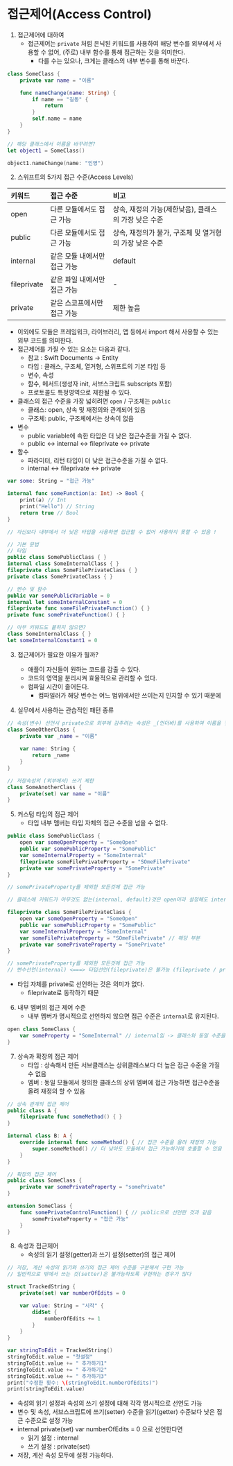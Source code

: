 # 접근제어(Access Control)
1. 접근제어에 대하여
    - 접근제어는 `private` 처럼 은닉된 키워드를 사용하여 해당 변수를 외부에서 사용할 수 없어, (주로) 내부 함수를 통해 접근하는 것을 의미한다.
        - 다를 수는 있으나, 크게는 클래스의 내부 변수를 통해 바꾼다.
```swift
class SomeClass {
    private var name = "이름"

    func nameChange(name: String) {
        if name == "길동" {
            return
        }
        self.name = name
    }
}

// 해당 클래스에서 이름을 바꾸려면?
let object1 = SomeClass()

object1.nameChange(name: "인영")
```

2. 스위프트의 5가지 접근 수준(Access Levels)

키워드 | 접근 수준 | 비고
:--|:--| :-- 
open | 다른 모듈에서도 접근 가능 | 상속, 재정의 가능(제한낮음), 클래스의 가장 낮은 수준
public | 다른 모듈에서도 접근 가능 | 상속, 재정의가 불가, 구조체 및 열거형의 가장 낮은 수준
internal | 같은 모듈 내에서만 접근 가능 | default
fileprivate | 같은 파일 내에서만 접근 가능 | -
private | 같은 스코프에서만 접근 가능 | 제한 높음

- 이외에도 모듈은 프레임워크, 라이브러리, 앱 등에서 import 해서 사용할 수 있는 외부 코드를 의미한다.
- 접근제어를 가질 수 있는 요소는 다음과 같다.
    - 참고 : Swift Documents -> Entity
    - 타입 : 클래스, 구조체, 열거형, 스위프트의 기본 타입 등
    - 변수, 속성
    - 함수, 메서드(생성자 init, 서브스크립트 subscripts 포함)
    - 프로토콜도 특정영역으로 제한될 수 있다.
- 클래스의 접근 수준을 가장 넓히려면 `open` / 구조체는 `public`
    - 클래스: open, 상속 및 재정의와 관계되어 있음
    - 구조체: public, 구조체에서는 상속이 없음
- 변수
    - public variable에 속한 타입은 더 낮은 접근수준을 가질 수 없다.
    - public <-> internal <-> fileprivate <-> private
- 함수
    - 파라미터, 리턴 타입이 더 낮은 접근수준을 가질 수 없다.
    - internal <-> fileprivate <-> private
```swift
var some: String = "접근 가능"

internal func someFunction(a: Int) -> Bool {
    print(a) // Int
    print("Hello") // String
    return true // Bool
}

// 자신보다 내부에서 더 낮은 타입을 사용하면 접근할 수 없어 사용하지 못할 수 있음 !

// 기본 문법
// 타입
public class SomePublicClass { }
internal class SomeInternalClass { }
fileprivate class SomeFilePrivateClass { }
private class SomePrivateClass { }

// 변수 및 함수
public var somePublicVariable = 0
internal let someInternalConstant = 0
fileprivate func someFilePrivateFunction() { }
private func somePrivateFunction() { }

// 아무 키워드도 붙히지 않으면?
class SomeInternalClass { }
let someInternalConstant1 = 0
```

3. 접근제어가 필요한 이유가 뭘까?
    - 애플이 자신들이 원하는 코드를 감출 수 있다.
    - 코드의 영역을 분리시켜 효율적으로 관리할 수 있다.
    - 컴파일 시간이 줄어든다.
        - 컴파일러가 해당 변수는 어느 범위에서만 쓰이는지 인지할 수 있기 때문에

4. 실무에서 사용하는 관습적인 패턴 종류
```swift
// 속성(변수) 선언시 private으로 외부에 감추려는 속성은 _(언더바)를 사용하여 이름을 짓는다
class SomeOtherClass {
    private var _name = "이름"
    
    var name: String {
        return _name
    }
}

// 저장속성의 (외부에서) 쓰기 제한
class SomeAnotherClass {
    private(set) var name = "이름"
}
```

5. 커스텀 타입의 접근 제어
    - 타입 내부 멤버는 타입 자체의 접근 수준을 넘을 수 없다.
```swift
public class SomePublicClass {
    open var someOpenProperty = "SomeOpen"
    public var somePublicProperty = "SomePublic"
    var someInternalProperty = "SomeInternal"
    fileprivate someFilePrivateProperty = "SOmeFilePrivate"
    private var somePrivateProperty = "SomePrivate"
}

// somePrivateProperty를 제외한 모든것에 접근 가능

// 클래스에 키워드가 아무것도 없는(internal, default)것은 open이라 설정해도 internal로 작동함

fileprivate class SomeFilePrivateClass {
    open var someOpenProperty = "SomeOpen"
    public var somePublicProperty = "SomePublic"
    var someInternalProperty = "SomeInternal"
    var someFilePrivateProperty = "SOmeFilePrivate" // 해당 부분
    private var somePrivateProperty = "SomePrivate"
}

// somePrivateProperty를 제외한 모든것에 접근 가능
// 변수선언(internal) <===> 타입선언(fileprivate)은 불가능 (fileprivate / private 선언가능)
```
- 타입 자체를 private로 선언하는 것은 의미가 없다.
    - fileprivate로 동작하기 때문

6. 내부 멤버의 접근 제어 수준
    - 내부 멤버가 명시적으로 선언하지 않으면 접근 수준은 `internal`로 유지된다.
```swift
open class SomeClass {
    var someProperty = "SomeInternal" // internal임 -> 클래스와 동일 수준을 유지하려면 명시적으로 open 선언을 해야함
}
```

7. 상속과 확장의 접근 제어
    - 타입 : 상속해서 만든 서브클래스는 상위클래스보다 더 높은 접근 수준을 가질 수 없음
    - 멤버 : 동일 모듈에서 정의한 클래스의 상위 멤버에 접근 가능하면 접근수준을 올려 재정의 할 수 있음
```swift
// 상속 관계의 접근 제어
public class A {
    fileprivate func someMethod() { }
}

internal class B: A {
    override internal func someMethod() { // 접근 수준을 올려 재정의 가능
        super.someMethod() // 더 낮아도 모듈에서 접근 가능하기에 호출할 수 있음
    }
}

// 확장의 접근 제어
public class SomeClass {
    private var somePrivateProperty = "somePrivate"
}

extension SomeClass {
    func somePrivateControlFunction() { // public으로 선언한 것과 같음
        somePrivateProperty = "접근 가능"
    }
}
```

8. 속성과 접근제어
    - 속성의 읽기 설정(getter)과 쓰기 설정(setter)의 접근 제어
```swift
// 저장, 계산 속성의 읽기와 쓰기의 접근 제어 수준을 구분해서 구현 가능
// 일반적으로 밖에서 쓰는 것(setter)은 불가능하도록 구현하는 경우가 많다

struct TrackedString {
    private(set) var numberOfEdits = 0

    var value: String = "시작" {
        didSet {
            numberOfEdits += 1
        }
    }
}

var stringToEdit = TrackedString()
stringToEdit.value = "첫설정"
stringToEdit.value += " 추가하기1"
stringToEdit.value += " 추가하기2"
stringToEdit.value += " 추가하기3"
print("수정한 횟수: \(stringToEdit.numberOfEdits)")
print(stringToEdit.value)
```
- 속성의 읽기 설정과 속성의 쓰기 설정에 대해 각각 명시적으로 선언도 가능
- 변수 및 속성, 서브스크립트에 쓰기(setter) 수준을 읽기(getter) 수준보다 낮은 접근 수준으로 설정 가능
- internal private(set) var numberOfEdits = 0 으로 선언한다면
    - 읽기 설정 : internal
    - 쓰기 설정 : private(set)
- 저장, 계산 속성 모두에 설정 가능하다.